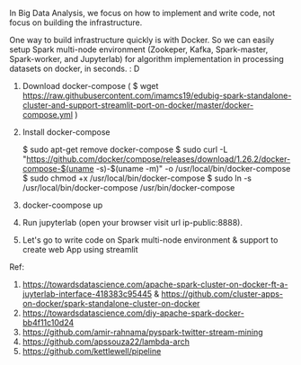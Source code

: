 In Big Data Analysis, we focus on how to implement and write code, not focus on building the infrastructure.

One way to build infrastructure quickly is with Docker. So we can easily setup Spark multi-node environment (Zookeper, Kafka, Spark-master, Spark-worker, and Jupyterlab) for algorithm implementation in processing datasets on docker, in seconds. : D

1. Download docker-compose
( $ wget https://raw.githubusercontent.com/imamcs19/edubig-spark-standalone-cluster-and-support-streamlit-port-on-docker/master/docker-compose.yml )

2. Install docker-compose

    $ sudo apt-get remove docker-compose
    $ sudo curl -L "https://github.com/docker/compose/releases/download/1.26.2/docker-compose-$(uname -s)-$(uname -m)" -o /usr/local/bin/docker-compose
    $ sudo chmod +x /usr/local/bin/docker-compose
    $ sudo ln -s /usr/local/bin/docker-compose /usr/bin/docker-compose
    
3. docker-coompose up

4. Run jupyterlab (open your browser visit url ip-public:8888). 

5. Let's go to write code on Spark multi-node environment & support to create web App using streamlit

Ref: 
1. https://towardsdatascience.com/apache-spark-cluster-on-docker-ft-a-juyterlab-interface-418383c95445 & https://github.com/cluster-apps-on-docker/spark-standalone-cluster-on-docker
2. https://towardsdatascience.com/diy-apache-spark-docker-bb4f11c10d24
3. https://github.com/amir-rahnama/pyspark-twitter-stream-mining
4. https://github.com/apssouza22/lambda-arch
5. https://github.com/kettlewell/pipeline
